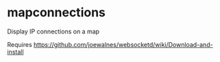 # mapconnections
Display IP connections on a map

Requires https://github.com/joewalnes/websocketd/wiki/Download-and-install

